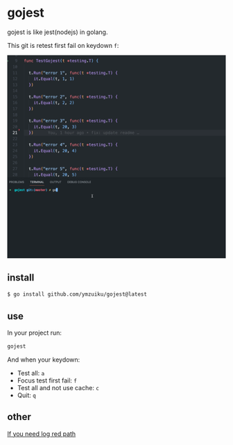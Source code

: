 # gojest

gojest is like jest(nodejs) in golang.

This git is retest first fail on keydown `f`:

![](./gojest.gif)

## install

```sh
$ go install github.com/ymzuiku/gojest@latest
```

## use

In your project run:

```sh
gojest
```

And when your keydown:

- Test all: `a`
- Focus test first fail: `f`
- Test all and not use cache: `c`
- Quit: `q`

## other

[If you need log red path](./README_it.md)
